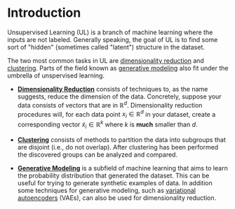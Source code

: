 # Introduction

Unsupervised Learning (UL) is a branch of machine learning where the inputs are not labeled. Generally speaking, the goal of UL is to find some sort of "hidden" (sometimes called "latent") structure in the dataset. 

The two most common tasks in UL are [dimensionality reduction](./Dimensionality_Reduction/index.md) and [clustering](./Clustering/index.md). Parts of the field known as [generative modeling](./Generative_Modeling/index.md) also fit under the umbrella of unspervised learning. 


- **[Dimensionality Reduction](./Dimensionality_Reduction/index.md)** consists of techniques to, as the name suggests, reduce the dimension of the data. Concretely, suppose your data consists of vectors that are in $\mathbb{R}^d$. Dimensionality reduction procedures will, for each data point $x_i\in\mathbb{R}^d$ in your dataset, create a corresponding vector $\tilde{x}_i\in \mathbb{R}^k$ where $k$ is **much** smaller than $d$. 


- **[Clustering](./Clustering/index.md)** consists of methods to partition the data into subgroups that are disjoint (i.e., do not overlap). After clustering has been performed the discovered groups can be analyzed and compared.


- **[Generative Modeling](./Generative_Modeling/index.md)** is a subfield of machine learning that aims to learn the probability distribution that generated the dataset. This can be useful for trying to generate synthetic examples of data. In addition some techniques for generative modeling, such as [variational autoencoders](./Generative_Modeling/VAE.md) (VAEs), can also be used for dimensionality reduction. 